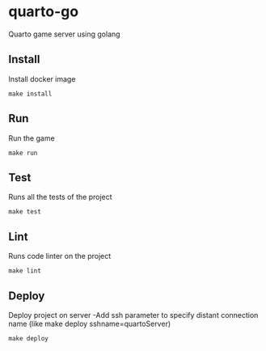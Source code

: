 # quarto-go
Quarto game server using golang

## Install

Install docker image

```
make install
```

## Run

Run the game

```
make run
```

## Test

Runs all the tests of the project

```
make test
```

## Lint

Runs code linter on the project

```
make lint
```

## Deploy

Deploy project on server
  -Add ssh parameter to specify distant connection name (like make deploy sshname=quartoServer)

```
make deploy
```

